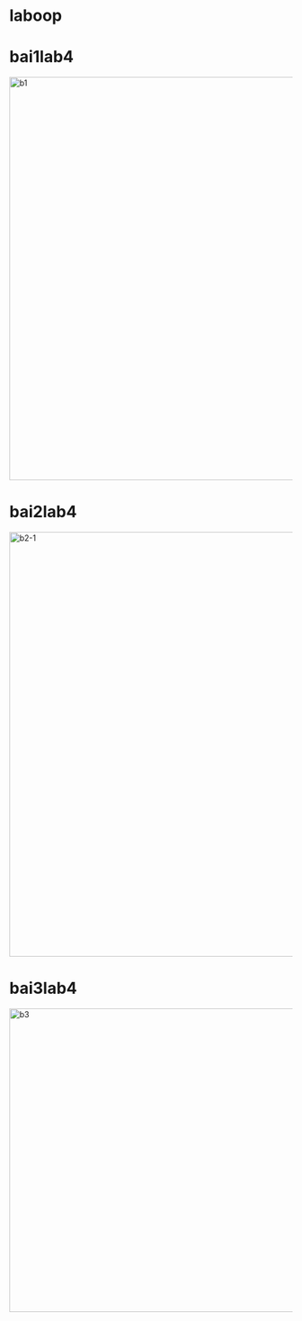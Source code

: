 # laboop
# bai1lab4
<img width="716" alt="b1" src="https://github.com/neiht-io/laboop/assets/124896934/2b68da50-fec9-4145-965d-9fa31709c345">

# bai2lab4
<img width="754" alt="b2-1" src="https://github.com/neiht-io/laboop/assets/124896934/12e7a801-0f34-4af8-9e73-385aa6d4fa52">

# bai3lab4

<img width="539" alt="b3" src="https://github.com/neiht-io/laboop/assets/124896934/989408d1-25d4-49e5-8808-147ba6501534">
